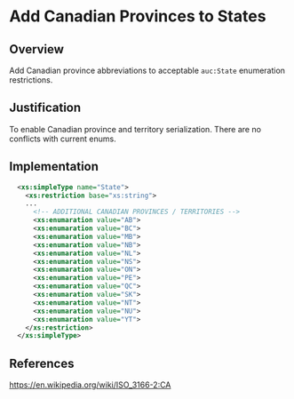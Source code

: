 # Add Canadian Provinces to States

## Overview

Add Canadian province abbreviations to acceptable `auc:State` enumeration restrictions.

## Justification

To enable Canadian province and territory serialization. There are no conflicts with current enums.

## Implementation

```xml
  <xs:simpleType name="State">
    <xs:restriction base="xs:string">
    ...
      <!-- ADDITIONAL CANADIAN PROVINCES / TERRITORIES -->
      <xs:enumaration value="AB">
      <xs:enumaration value="BC">
      <xs:enumaration value="MB">
      <xs:enumaration value="NB">
      <xs:enumaration value="NL">
      <xs:enumaration value="NS">
      <xs:enumaration value="ON">
      <xs:enumaration value="PE">
      <xs:enumaration value="QC">
      <xs:enumaration value="SK">
      <xs:enumaration value="NT">
      <xs:enumaration value="NU">
      <xs:enumaration value="YT">
    </xs:restriction>
  </xs:simpleType>
```

## References

https://en.wikipedia.org/wiki/ISO_3166-2:CA
